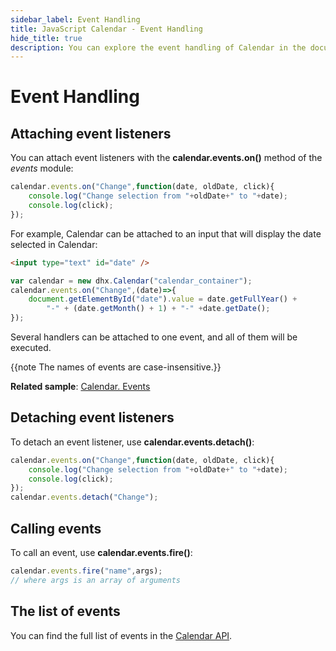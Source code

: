 ```yaml
---
sidebar_label: Event Handling
title: JavaScript Calendar - Event Handling 
hide_title: true
description: You can explore the event handling of Calendar in the documentation of the DHTMLX JavaScript UI library. Browse developer guides and API reference, try out code examples and live demos, and download a free 30-day evaluation version of DHTMLX Suite 7.
---
```

 
#  Event Handling

## Attaching event listeners

You can attach event listeners with the **calendar.events.on()** method of the *events* module:

~~~js
calendar.events.on("Change",function(date, oldDate, click){
    console.log("Change selection from "+oldDate+" to "+date);
    console.log(click);
});
~~~

For example, Calendar can be attached to an input that will display the date selected in Calendar:

~~~html
<input type="text" id="date" />
~~~

~~~js
var calendar = new dhx.Calendar("calendar_container");
calendar.events.on("Change",(date)=>{ 
    document.getElementById("date").value = date.getFullYear() +
        "-" + (date.getMonth() + 1) + "-" +date.getDate();
});
~~~

Several handlers can be attached to one event, and all of them will be executed.

{{note The names of events are case-insensitive.}}

**Related sample**: [Calendar. Events](https://snippet.dhtmlx.com/7kj7fiek)

## Detaching event listeners

To detach an event listener, use **calendar.events.detach()**:

~~~js
calendar.events.on("Change",function(date, oldDate, click){
    console.log("Change selection from "+oldDate+" to "+date);
    console.log(click);
});
calendar.events.detach("Change");
~~~

## Calling events

To call an event, use **calendar.events.fire()**:

~~~js
calendar.events.fire("name",args);
// where args is an array of arguments
~~~

## The list of events

You can find the full list of events in the [Calendar API](calendar/api/api_overview.md#events).
